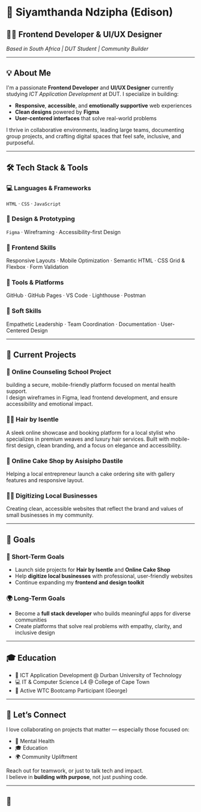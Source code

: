 # 👋 Siyamthanda Ndzipha (Edison)

## 🧑‍💻 Frontend Developer & UI/UX Designer  
*Based in South Africa | DUT Student | Community Builder*

---

## 💡 About Me

I'm a passionate **Frontend Developer** and **UI/UX Designer** currently studying *ICT Application Development* at DUT. I specialize in building:

- **Responsive**, **accessible**, and **emotionally supportive** web experiences  
- **Clean designs** powered by **Figma**  
- **User-centered interfaces** that solve real-world problems

I thrive in collaborative environments, leading large teams, documenting group projects, and crafting digital spaces that feel safe, inclusive, and purposeful.

---

## 🛠️ Tech Stack & Tools

### 💻 Languages & Frameworks
`HTML` · `CSS` · `JavaScript`

### 🎨 Design & Prototyping
`Figma` · Wireframing · Accessibility-first Design

### 🧩 Frontend Skills
Responsive Layouts · Mobile Optimization · Semantic HTML · CSS Grid & Flexbox · Form Validation

### 🧰 Tools & Platforms
GitHub · GitHub Pages · VS Code · Lighthouse · Postman

### 🧠 Soft Skills
Empathetic Leadership · Team Coordination · Documentation · User-Centered Design

---

## 🚀 Current Projects

### 🧠 Online Counseling School Project 
 building a secure, mobile-friendly platform focused on mental health support.  
I design wireframes in Figma, lead frontend development, and ensure accessibility and emotional impact.

### 💇‍♀️ Hair by Isentle  
A sleek online showcase and booking platform for a local stylist who specializes in premium weaves and luxury hair services. Built with mobile-first design, clean branding, and a focus on elegance and accessibility.

### 🎂 Online Cake Shop by Asisipho Dastile
Helping a local entrepreneur launch a cake ordering site with gallery features and responsive layout.

### 🧑‍💼 Digitizing Local Businesses  
Creating clean, accessible websites that reflect the brand and values of small businesses in my community.

---

## 🌱 Goals

### 🎯 Short-Term Goals
- Launch side projects for **Hair by Isentle** and **Online Cake Shop**  
- Help **digitize local businesses** with professional, user-friendly websites  
- Continue expanding my **frontend and design toolkit**

### 🌍 Long-Term Goals
- Become a **full stack developer** who builds meaningful apps for diverse communities  
- Create platforms that solve real problems with empathy, clarity, and inclusive design

---

## 🎓 Education

- 📘 ICT Application Development @ Durban University of Technology  
- 💻 IT & Computer Science L4 @ College of Cape Town  
- 🧠 Active WTC Bootcamp Participant (George)  
  

---

## 🤝 Let’s Connect

I love collaborating on projects that matter — especially those focused on:

- 🧠 Mental Health  
- 🎓 Education  
- 🌍 Community Upliftment  

Reach out for  teamwork, or just to talk tech and impact.  
I believe in **building with purpose**, not just pushing code.

---

## 🙏


